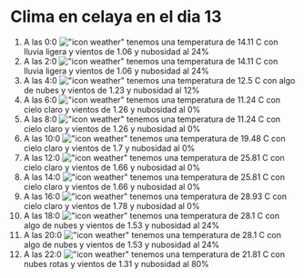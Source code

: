# Clima en celaya en el dia 13

1. A las 0:0 !["icon weather"](http://openweathermap.org/img/w/10n.png) tenemos una temperatura de 14.11 C con lluvia ligera y  vientos de 1.06 y nubosidad al 24%
1. A las 2:0 !["icon weather"](http://openweathermap.org/img/w/10n.png) tenemos una temperatura de 14.11 C con lluvia ligera y  vientos de 1.06 y nubosidad al 24%
1. A las 4:0 !["icon weather"](http://openweathermap.org/img/w/02n.png) tenemos una temperatura de 12.5 C con algo de nubes y  vientos de 1.23 y nubosidad al 12%
1. A las 6:0 !["icon weather"](http://openweathermap.org/img/w/01n.png) tenemos una temperatura de 11.24 C con cielo claro y  vientos de 1.26 y nubosidad al 0%
1. A las 8:0 !["icon weather"](http://openweathermap.org/img/w/01d.png) tenemos una temperatura de 11.24 C con cielo claro y  vientos de 1.26 y nubosidad al 0%
1. A las 10:0 !["icon weather"](http://openweathermap.org/img/w/01d.png) tenemos una temperatura de 19.48 C con cielo claro y  vientos de 1.7 y nubosidad al 0%
1. A las 12:0 !["icon weather"](http://openweathermap.org/img/w/01d.png) tenemos una temperatura de 25.81 C con cielo claro y  vientos de 1.66 y nubosidad al 0%
1. A las 14:0 !["icon weather"](http://openweathermap.org/img/w/01d.png) tenemos una temperatura de 25.81 C con cielo claro y  vientos de 1.66 y nubosidad al 0%
1. A las 16:0 !["icon weather"](http://openweathermap.org/img/w/01d.png) tenemos una temperatura de 28.93 C con cielo claro y  vientos de 1.78 y nubosidad al 0%
1. A las 18:0 !["icon weather"](http://openweathermap.org/img/w/02d.png) tenemos una temperatura de 28.1 C con algo de nubes y  vientos de 1.53 y nubosidad al 24%
1. A las 20:0 !["icon weather"](http://openweathermap.org/img/w/02n.png) tenemos una temperatura de 28.1 C con algo de nubes y  vientos de 1.53 y nubosidad al 24%
1. A las 22:0 !["icon weather"](http://openweathermap.org/img/w/04n.png) tenemos una temperatura de 21.81 C con nubes rotas y  vientos de 1.31 y nubosidad al 80%
